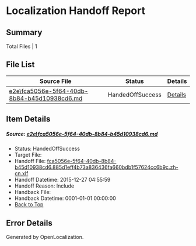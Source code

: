 # <a name='report-top'></a> Localization Handoff Report

## Summary
 Total Files | 1

## File List
 Source File | Status | Details 
 ----------- | ------ | ------- 
 [e2e\fca5056e-5f64-40db-8b84-b45d10938cd6.md](https://github.com/OpenLocalizationTest/oltest/blob/4e030d278c1f98a2a53edd417a65a6c18b3a55d7/e2e/fca5056e-5f64-40db-8b84-b45d10938cd6.md) | HandedOffSuccess | [Details](#a7212b5520bfc826b7f86501fdad5af9e937fecf4)

## Item Details
##### <a name='a7212b5520bfc826b7f86501fdad5af9e937fecf4'></a> Source: [e2e\fca5056e-5f64-40db-8b84-b45d10938cd6.md](https://github.com/OpenLocalizationTest/oltest/blob/4e030d278c1f98a2a53edd417a65a6c18b3a55d7/e2e/fca5056e-5f64-40db-8b84-b45d10938cd6.md)
* Status: HandedOffSuccess
* Target File: 
* Handoff File: [fca5056e-5f64-40db-8b84-b45d10938cd6.885d1eff4b73a836436fa660bdb1f57624cc6b9c.zh-cn.xlf](https://github.com/OpenLocalizationTestOrg/olhandoff/blob/6c51b5d8fc0bbf1ee8e1085c35e051cafe073f15/ol-handoff/OpenLocalizationTestOrg/oltest.zh-cn/qimu/fca5056e-5f64-40db-8b84-b45d10938cd6.885d1eff4b73a836436fa660bdb1f57624cc6b9c.zh-cn.xlf)
* Handoff Datetime: 2015-12-27 04:55:59
* Handoff Reason: Include
* Handback File: 
* Handback Datetime: 0001-01-01 00:00:00
* [Back to Top](#report-top)


## Error Details

Generated by OpenLocalization.
